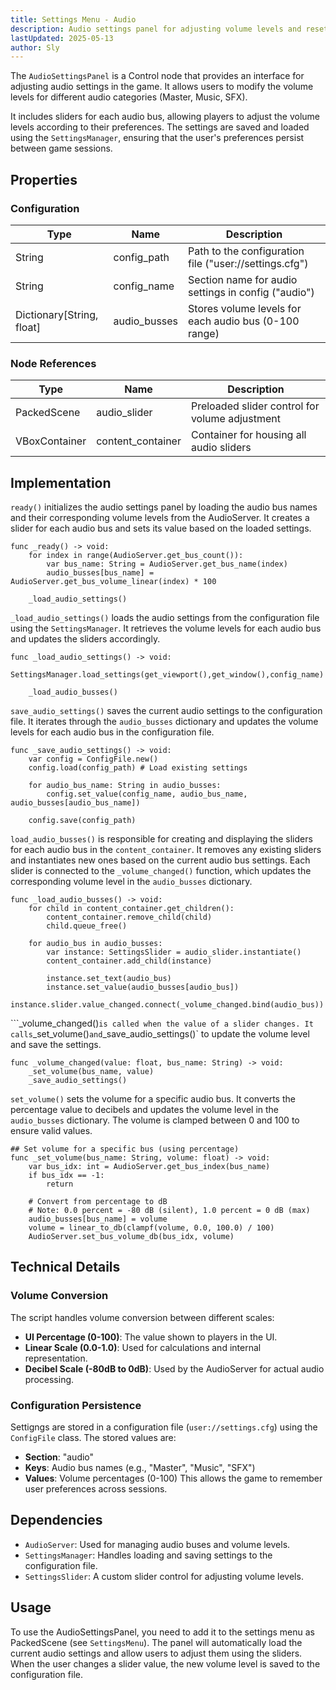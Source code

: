 ```yaml
---
title: Settings Menu - Audio
description: Audio settings panel for adjusting volume levels and resetting to default values.
lastUpdated: 2025-05-13
author: Sly
---
```


The `AudioSettingsPanel` is a Control node that provides an interface for adjusting audio settings in the game. It allows users to modify the volume levels for different audio categories (Master, Music, SFX).
<!-- and provides a button to reset all audio settings to their default values. -->
It includes sliders for each audio bus, allowing players to adjust the volume levels according to their preferences. The settings are saved and loaded using the `SettingsManager`, ensuring that the user's preferences persist between game sessions.

## Properties
### Configuration

| Type | Name | Description |
|------|------|-------------|
| String | config_path | Path to the configuration file ("user://settings.cfg") |
| String | config_name | Section name for audio settings in config ("audio") |
| Dictionary[String, float] | audio_busses | Stores volume levels for each audio bus (0-100 range) |

### Node References

| Type | Name | Description |
|------|------|-------------|
| PackedScene | audio_slider | Preloaded slider control for volume adjustment |
| VBoxContainer | content_container | Container for housing all audio sliders |

## Implementation
`ready()` initializes the audio settings panel by loading the audio bus names and their corresponding volume levels from the AudioServer. It creates a slider for each audio bus and sets its value based on the loaded settings.
```gdscript
func _ready() -> void:
	for index in range(AudioServer.get_bus_count()):
		var bus_name: String = AudioServer.get_bus_name(index)
		audio_busses[bus_name] = AudioServer.get_bus_volume_linear(index) * 100

	_load_audio_settings()
```

`_load_audio_settings()` loads the audio settings from the configuration file using the `SettingsManager`. It retrieves the volume levels for each audio bus and updates the sliders accordingly.
```gdscript
func _load_audio_settings() -> void:
	SettingsManager.load_settings(get_viewport(),get_window(),config_name)

	_load_audio_busses()
```

`save_audio_settings()` saves the current audio settings to the configuration file. It iterates through the `audio_busses` dictionary and updates the volume levels for each audio bus in the configuration file.
```gdscript
func _save_audio_settings() -> void:
	var config = ConfigFile.new()
	config.load(config_path) # Load existing settings

	for audio_bus_name: String in audio_busses:
		config.set_value(config_name, audio_bus_name, audio_busses[audio_bus_name])

	config.save(config_path)
```

`load_audio_busses()` is responsible for creating and displaying the sliders for each audio bus in the `content_container`. It removes any existing sliders and instantiates new ones based on the current audio bus settings. Each slider is connected to the `_volume_changed()` function, which updates the corresponding volume level in the `audio_busses` dictionary.
```gdscript
func _load_audio_busses() -> void:
	for child in content_container.get_children():
		content_container.remove_child(child)
		child.queue_free()

	for audio_bus in audio_busses:
		var instance: SettingsSlider = audio_slider.instantiate()
		content_container.add_child(instance)

		instance.set_text(audio_bus)
		instance.set_value(audio_busses[audio_bus])
		instance.slider.value_changed.connect(_volume_changed.bind(audio_bus))
```

```_volume_changed()` is called when the value of a slider changes. It calls `_set_volume()` and `_save_audio_settings()` to update the volume level and save the settings.
```gdscript
func _volume_changed(value: float, bus_name: String) -> void:
	_set_volume(bus_name, value)
	_save_audio_settings()
```

`set_volume()` sets the volume for a specific audio bus. It converts the percentage value to decibels and updates the volume level in the `audio_busses` dictionary. The volume is clamped between 0 and 100 to ensure valid values.
```gdscript
## Set volume for a specific bus (using percentage)
func _set_volume(bus_name: String, volume: float) -> void:
	var bus_idx: int = AudioServer.get_bus_index(bus_name)
	if bus_idx == -1:
		return

	# Convert from percentage to dB
	# Note: 0.0 percent = -80 dB (silent), 1.0 percent = 0 dB (max)
	audio_busses[bus_name] = volume
	volume = linear_to_db(clampf(volume, 0.0, 100.0) / 100)
	AudioServer.set_bus_volume_db(bus_idx, volume)
```

## Technical Details

### Volume Conversion

The script handles volume conversion between different scales:
- **UI Percentage (0-100)**: The value shown to players in the UI.
- **Linear Scale (0.0-1.0)**: Used for calculations and internal representation.
- **Decibel Scale (-80dB to 0dB)**: Used by the AudioServer for actual audio processing.

### Configuration Persistence

Settigngs are stored in a configuration file (`user://settings.cfg`) using the `ConfigFile` class. The stored values are:
- **Section**: "audio"
- **Keys**: Audio bus names (e.g., "Master", "Music", "SFX")
- **Values**: Volume percentages (0-100)
This allows the game to remember user preferences across sessions.

## Dependencies
- `AudioServer`: Used for managing audio buses and volume levels.
- `SettingsManager`: Handles loading and saving settings to the configuration file.
- `SettingsSlider`: A custom slider control for adjusting volume levels.

## Usage

To use the AudioSettingsPanel, you need to add it to the settings menu as PackedScene (see `SettingsMenu`). The panel will automatically load the current audio settings and allow users to adjust them using the sliders. When the user changes a slider value, the new volume level is saved to the configuration file.

